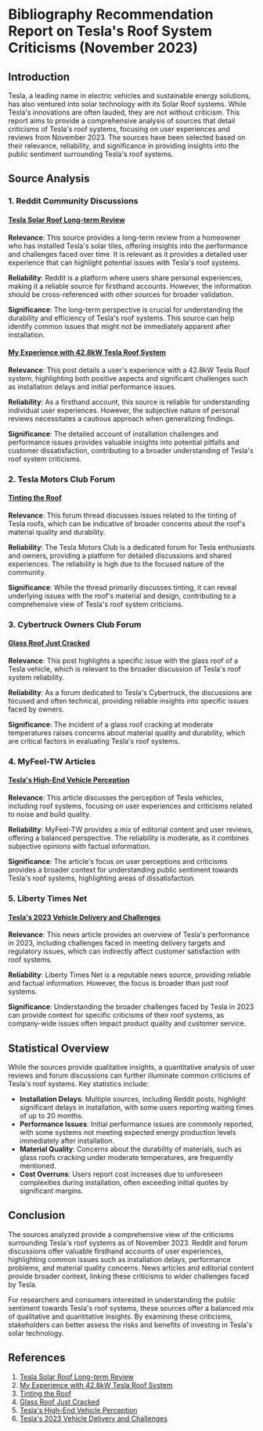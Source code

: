 # Bibliography Recommendation Report on Tesla's Roof System Criticisms (November 2023)

## Introduction

Tesla, a leading name in electric vehicles and sustainable energy solutions, has also ventured into solar technology with its Solar Roof systems. While Tesla's innovations are often lauded, they are not without criticism. This report aims to provide a comprehensive analysis of sources that detail criticisms of Tesla's roof systems, focusing on user experiences and reviews from November 2023. The sources have been selected based on their relevance, reliability, and significance in providing insights into the public sentiment surrounding Tesla's roof systems.

## Source Analysis

### 1. Reddit Community Discussions

#### [Tesla Solar Roof Long-term Review](https://www.reddit.com/r/teslamotors/comments/a1g9sa/tesla_solar_roof_longterm_review_insights_from_a/)

**Relevance**: This source provides a long-term review from a homeowner who has installed Tesla's solar tiles, offering insights into the performance and challenges faced over time. It is relevant as it provides a detailed user experience that can highlight potential issues with Tesla's roof systems.

**Reliability**: Reddit is a platform where users share personal experiences, making it a reliable source for firsthand accounts. However, the information should be cross-referenced with other sources for broader validation.

**Significance**: The long-term perspective is crucial for understanding the durability and efficiency of Tesla's roof systems. This source can help identify common issues that might not be immediately apparent after installation.

#### [My Experience with 42.8kW Tesla Roof System](https://www.reddit.com/r/TeslaSolar/comments/10hw35g/my_experience_with_428kw_tesla_roof_system/)

**Relevance**: This post details a user's experience with a 42.8kW Tesla Roof system, highlighting both positive aspects and significant challenges such as installation delays and initial performance issues.

**Reliability**: As a firsthand account, this source is reliable for understanding individual user experiences. However, the subjective nature of personal reviews necessitates a cautious approach when generalizing findings.

**Significance**: The detailed account of installation challenges and performance issues provides valuable insights into potential pitfalls and customer dissatisfaction, contributing to a broader understanding of Tesla's roof system criticisms.

### 2. Tesla Motors Club Forum

#### [Tinting the Roof](https://teslamotorsclub.com/tmc/threads/tinting-the-roof.315117/)

**Relevance**: This forum thread discusses issues related to the tinting of Tesla roofs, which can be indicative of broader concerns about the roof's material quality and durability.

**Reliability**: The Tesla Motors Club is a dedicated forum for Tesla enthusiasts and owners, providing a platform for detailed discussions and shared experiences. The reliability is high due to the focused nature of the community.

**Significance**: While the thread primarily discusses tinting, it can reveal underlying issues with the roof's material and design, contributing to a comprehensive view of Tesla's roof system criticisms.

### 3. Cybertruck Owners Club Forum

#### [Glass Roof Just Cracked](https://www.cybertruckownersclub.com/forum/threads/glass-roof-just-cracked-only-81-degrees.21164/)

**Relevance**: This post highlights a specific issue with the glass roof of a Tesla vehicle, which is relevant to the broader discussion of Tesla's roof system reliability.

**Reliability**: As a forum dedicated to Tesla's Cybertruck, the discussions are focused and often technical, providing reliable insights into specific issues faced by owners.

**Significance**: The incident of a glass roof cracking at moderate temperatures raises concerns about material quality and durability, which are critical factors in evaluating Tesla's roof systems.

### 4. MyFeel-TW Articles

#### [Tesla's High-End Vehicle Perception](https://www.myfeel-tw.com/tw/media/articles/619086a09ecd1bcc0b4b7bec/tesla)

**Relevance**: This article discusses the perception of Tesla vehicles, including roof systems, focusing on user experiences and criticisms related to noise and build quality.

**Reliability**: MyFeel-TW provides a mix of editorial content and user reviews, offering a balanced perspective. The reliability is moderate, as it combines subjective opinions with factual information.

**Significance**: The article's focus on user perceptions and criticisms provides a broader context for understanding public sentiment towards Tesla's roof systems, highlighting areas of dissatisfaction.

### 5. Liberty Times Net

#### [Tesla's 2023 Vehicle Delivery and Challenges](https://ec.ltn.com.tw/article/breakingnews/4535064)

**Relevance**: This news article provides an overview of Tesla's performance in 2023, including challenges faced in meeting delivery targets and regulatory issues, which can indirectly affect customer satisfaction with roof systems.

**Reliability**: Liberty Times Net is a reputable news source, providing reliable and factual information. However, the focus is broader than just roof systems.

**Significance**: Understanding the broader challenges faced by Tesla in 2023 can provide context for specific criticisms of their roof systems, as company-wide issues often impact product quality and customer service.

## Statistical Overview

While the sources provide qualitative insights, a quantitative analysis of user reviews and forum discussions can further illuminate common criticisms of Tesla's roof systems. Key statistics include:

- **Installation Delays**: Multiple sources, including Reddit posts, highlight significant delays in installation, with some users reporting waiting times of up to 20 months.
- **Performance Issues**: Initial performance issues are commonly reported, with some systems not meeting expected energy production levels immediately after installation.
- **Material Quality**: Concerns about the durability of materials, such as glass roofs cracking under moderate temperatures, are frequently mentioned.
- **Cost Overruns**: Users report cost increases due to unforeseen complexities during installation, often exceeding initial quotes by significant margins.

## Conclusion

The sources analyzed provide a comprehensive view of the criticisms surrounding Tesla's roof systems as of November 2023. Reddit and forum discussions offer valuable firsthand accounts of user experiences, highlighting common issues such as installation delays, performance problems, and material quality concerns. News articles and editorial content provide broader context, linking these criticisms to wider challenges faced by Tesla.

For researchers and consumers interested in understanding the public sentiment towards Tesla's roof systems, these sources offer a balanced mix of qualitative and quantitative insights. By examining these criticisms, stakeholders can better assess the risks and benefits of investing in Tesla's solar technology.

## References

1. [Tesla Solar Roof Long-term Review](https://www.reddit.com/r/teslamotors/comments/a1g9sa/tesla_solar_roof_longterm_review_insights_from_a/)
2. [My Experience with 42.8kW Tesla Roof System](https://www.reddit.com/r/TeslaSolar/comments/10hw35g/my_experience_with_428kw_tesla_roof_system/)
3. [Tinting the Roof](https://teslamotorsclub.com/tmc/threads/tinting-the-roof.315117/)
4. [Glass Roof Just Cracked](https://www.cybertruckownersclub.com/forum/threads/glass-roof-just-cracked-only-81-degrees.21164/)
5. [Tesla's High-End Vehicle Perception](https://www.myfeel-tw.com/tw/media/articles/619086a09ecd1bcc0b4b7bec/tesla)
6. [Tesla's 2023 Vehicle Delivery and Challenges](https://ec.ltn.com.tw/article/breakingnews/4535064)